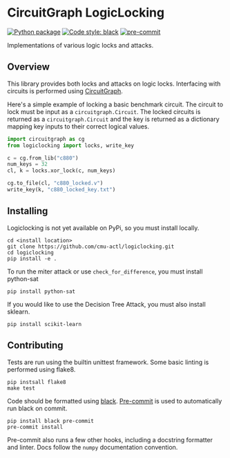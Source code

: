 # CircuitGraph LogicLocking

[![Python package](https://github.com/circuitgraph/logiclocking/actions/workflows/python-package.yml/badge.svg)](https://github.com/circuitgraph/logiclocking/actions/workflows/python-package.yml)
[![Code style: black](https://img.shields.io/badge/code%20style-black-000000.svg)](https://github.com/psf/black)
[![pre-commit](https://img.shields.io/badge/pre--commit-enabled-brightgreen?logo=pre-commit&logoColor=white)](https://github.com/pre-commit/pre-commit)


Implementations of various logic locks and attacks.

## Overview

This library provides both locks and attacks on logic locks. Interfacing with circuits is performed using [CircuitGraph](https://github.com/circuitgraph/circuitgraph).

Here's a simple example of locking a basic benchmark circuit. The circuit to lock must be input as a `circuitgraph.Circuit`. The locked circuits is returned as a `circuitgraph.Circuit` and the key is returned as a dictionary mapping key inputs to their correct logical values.

```python
import circuitgraph as cg
from logiclocking import locks, write_key

c = cg.from_lib("c880")
num_keys = 32
cl, k = locks.xor_lock(c, num_keys)

cg.to_file(cl, "c880_locked.v")
write_key(k, "c880_locked_key.txt")
```

## Installing

Logiclocking is not yet available on PyPi, so you must install locally.

```shell
cd <install location>
git clone https://github.com/cmu-actl/logiclocking.git
cd logiclocking
pip install -e .
```

To run the miter attack or use `check_for_difference`, you must install python-sat

`pip install python-sat`

If you would like to use the Decision Tree Attack, you must also install sklearn.

`pip install scikit-learn`

## Contributing

Tests are run using the builtin unittest framework. Some basic linting is performed using flake8.
```shell
pip instsall flake8
make test
```

Code should be formatted using [black](https://black.readthedocs.io/en/stable/).
[Pre-commit](https://pre-commit.com) is used to automatically run black on commit.
```shell
pip install black pre-commit
pre-commit install
```
Pre-commit also runs a few other hooks, including a docstring formatter and linter. Docs follow the `numpy` documentation convention.


